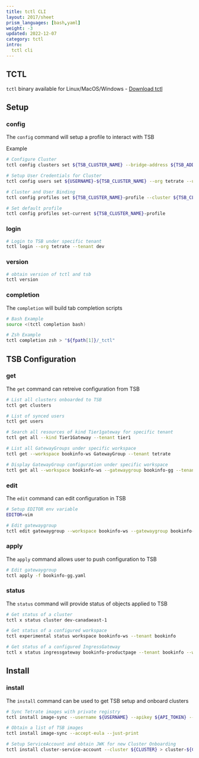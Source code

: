 ```yaml
---
title: tctl CLI
layout: 2017/sheet
prism_languages: [bash,yaml]
weight: -3
updated: 2022-12-07
category: tctl
intro: 
  tctl cli
---
```


## TCTL

`tctl` binary available for Linux/MacOS/Windows - [Download tctl](https://binaries.dl.tetrate.io/public/raw/)
## Setup

### config

The `config` command will setup a profile to interact with TSB

Example
```bash
# Configure Cluster
tctl config clusters set ${TSB_CLUSTER_NAME} --bridge-address ${TSB_ADDRESS}

# Setup User Credentials for Cluster
tctl config users set ${USERNAME}-${TSB_CLUSTER_NAME} --org tetrate --username ${USERNAME} --password ${PASSWORD} --tenant ${TENANT} --org ${ORG}

# Cluster and User Binding
tctl config profiles set ${TSB_CLUSTER_NAME}-profile --cluster ${TSB_CLUSTER_NAME} --username ${USERNAME}-${TSB_CLUSTER_NAME}

# Set default profile
tctl config profiles set-current ${TSB_CLUSTER_NAME}-profile
```

### login

```bash
# Login to TSB under specific tenant
tctl login --org tetrate --tenant dev
```

### version

```bash
# obtain version of tctl and tsb
tctl version
```

### completion

The `completion` will build tab completion scripts

```bash
# Bash Example
source <(tctl completion bash)

# Zsh Example
tctl completion zsh > "${fpath[1]}/_tctl"
```

## TSB Configuration

### get

The `get` command can retreive configuration from TSB

```bash
# List all clusters onboarded to TSB
tctl get clusters

# List of synced users
tctl get users

# Search all resources of kind Tier1gateway for specific tenant
tctl get all --kind Tier1Gateway --tenant tier1

# List all GatewayGroups under specific workspace
tctl get --workspace bookinfo-ws GatewayGroup --tenant tetrate 

# Display GatewayGroup configuration under specific workspace
tctl get all --workspace bookinfo-ws --gatewaygroup bookinfo-gg --tenant tetrate 
```

### edit

The `edit` command can edit configuration in TSB

```bash
# Setup EDITOR env variable
EDITOR=vim

# Edit gatewaygroup
tctl edit gatewaygroup --workspace bookinfo-ws --gatewaygroup bookinfo-gg
```

### apply

The `apply` command allows user to push configuration to TSB

```bash
# Edit gatewaygroup
tctl apply -f bookinfo-gg.yaml
```

### status

The `status` command will provide status of objects applied to TSB

```bash
# Get status of a cluster
tctl x status cluster dev-canadaeast-1

# Get status of a configured workspace 
tctl experimental status workspace bookinfo-ws --tenant bookinfo

# Get status of a configured IngressGateway
tctl x status ingressgateway bookinfo-productpage --tenant bookinfo --workspace bookinfo-ws --gatewaygroup bookinfo-gg
```

## Install
### install

The `install` command can be used to get TSB setup and onboard clusters

```bash
# Sync Tetrate images with private registry
tctl install image-sync --username ${USERNAME} --apikey ${API_TOKEN} --registry ${PRIVATE_REGISTRY}

# Obtain a list of TSB images
tctl install image-sync --accept-eula --just-print

# Setup ServiceAccount and obtain JWK for new Cluster Onboarding
tctl install cluster-service-account --cluster ${CLUSTER} > cluster-${CLUSTER}-service-account.jwk

```
